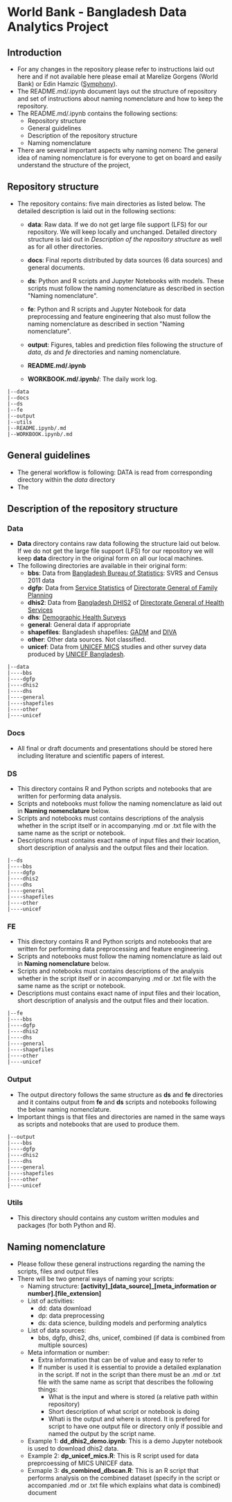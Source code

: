 # World Bank - Bangladesh Data Analytics Project

## Introduction

- For any changes in the repository please refer to instructions laid out here and if not available here please email at Marelize Gorgens (World Bank) or Edin Hamzic ([Symphony](www.symphony.is)). 
- The README.md/.ipynb document lays out the structure of repository and set of instructions about naming nomenclature and how to keep the repository.
- The README.md/.ipynb contains the following sections:
    - Repository structure
    - General guidelines
    - Description of the repository structure
    - Naming nomenclature
- There are several important aspects why naming nomenc The general idea of naming nomenclature is for everyone to get on board and easily understand the structure of the project,

## Repository structure

- The repository contains: five main directories as listed below. The detailed description is laid out in the following sections:
    - **data**: Raw data. If we do not get large file support (LFS) for our repository. We will keep locally and unchanged. Detailed directory structure is laid out in *Description of the repository structure* as well as for all other directories.
    
    - **docs**: Final reports distributed by data sources (6 data sources) and general documents.
    - **ds**: Python and R scripts and Jupyter Notebooks with models. These scripts must follow the naming nomenclature as described in section "Naming nomenclature".
    - **fe**: Python and R scripts and Jupyter Notebook for data preprocessing and feature engineering that also must follow the naming nomenclature as described in section "Naming nomenclature".
    - **output**: Figures, tables and prediction files following the structure of *data*, *ds* and *fe* directories and naming nomenclature.
    - **README.md/.ipynb**
    - **WORKBOOK.md/.ipynb/**: The daily work log.
    
```
|--data
|--docs
|--ds
|--fe
|--output
|--utils
|--README.ipynb/.md
|--WORKBOOK.ipynb/.md
```

## General guidelines

- The general workflow is following: DATA is read from corresponding directory within the *data* directory 
- The 

## Description of the repository structure

### Data

- **Data** directory contains raw data following the structure laid out below. If we do not get the large file support (LFS) for our repository we will keep **data** directory in the original form on all our local machines.
- The following directories are available in their original form:
    - **bbs**: Data from [Bangladesh Bureau of Statistics](http://bbs.portal.gov.bd): SVRS and Census 2011 data
    - **dgfp**: Data from [Service Statistics](http://www.dgfpmis.org/ss/ss_menu.php) of [Directorate General of Family Planning](http://dgfp.gov.bd/) 
    - **dhis2**: Data from [Bangladesh DHIS2](http://www.dghs.gov.bd/index.php/en/component/content/article?id=456) of [Directorate General of Health Services](http://www.dghs.gov.bd)
    - **dhs**: [Demographic Health Surveys](https://dhsprogram.com/)
    - **general**: General data if appropriate
    - **shapefiles**: Bangladesh shapefiles: [GADM](https://gadm.org/) and [DIVA](http://www.diva-gis.org/gdata)
    - **other**: Other data sources. Not classified.
    - **unicef**: Data from [UNICEF MICS](http://mics.unicef.org/) studies and other survey data produced by [UNICEF Bangladesh](https://www.unicef.org/bangladesh/en).

```
|--data
|----bbs
|----dgfp
|----dhis2
|----dhs
|----general
|----shapefiles
|----other
|----unicef
```

### Docs

- All final or draft documents and presentations should be stored here including literature and scientific papers of interest.


### DS

- This directory contains R and Python scripts and notebooks that are written for performing data analysis.
- Scripts and notebooks must follow the naming nomenclature as laid out in **Naming nomenclature** below.
- Scripts and notebooks must contains descriptions of the analysis whether in the script itself or in accompanying .md or .txt file with the same name as the script or notebook.
- Descriptions must contains exact name of input files and their location, short description of analysis and the output files and their location.

```
|--ds
|----bbs
|----dgfp
|----dhis2
|----dhs
|----general
|----shapefiles
|----other
|----unicef
```

### FE

- This directory contains R and Python scripts and notebooks that are written for performing data preprocessing and feature engineering.
- Scripts and notebooks must follow the naming nomenclature as laid out in **Naming nomenclature** below.
- Scripts and notebooks must contains descriptions of the analysis whether in the script itself or in accompanying .md or .txt file with the same name as the script or notebook.
- Descriptions must contains exact name of input files and their location, short description of analysis and the output files and their location.

```
|--fe
|----bbs
|----dgfp
|----dhis2
|----dhs
|----general
|----shapefiles
|----other
|----unicef
```

### Output
- The output directory follows the same structure as **ds** and **fe** directories and it contains output from **fe** and **ds** scripts and notebooks following the below naming nomenclature.
- Important things is that files and directories are named in the same ways as scripts and notebooks that are used to produce them. 

```
|--output
|----bbs
|----dgfp
|----dhis2
|----dhs
|----general
|----shapefiles
|----other
|----unicef
```

### Utils
- This directory should contains any custom written modules and packages (for both Python and R).

## Naming nomenclature

- Please follow these general instructions regarding the naming the scripts, files and output files
- There will be two general ways of naming your scripts:
    - Naming structure: **[activity]\_[data\_source]\_[meta_information or number].[file\_extension]**
    - List of activities:
        - dd: data download
        - dp: data preprocessing 
        - ds: data science, building models and performing analytics
    - List of data sources:
        - bbs, dgfp, dhis2, dhs, unicef, combined (if data is combined from multiple sources)
    - Meta information or number:
        - Extra information that can be of value and easy to refer to
        - If number is used it is essential to provide a detailed explanation in the script. If not in the script than there must be an .md or .txt file with the same name as script that describes the following things:
            - What is the input and where is stored (a relative path within repository)
            - Short description of what script or notebook is doing
            - Whati is the output and where is stored. It is prefered for script to have one output file or directory only if possible and named the output by the script name. 
    - Example 1: **dd_dhis2_demo.ipynb**: This is a demo Jupyter notebook is used to download dhis2 data.
    - Example 2: **dp_unicef_mics.R**: This is R script used for data preprcoessing of MICS UNICEF data.
    - Exmaple 3: **ds_combined\_dbscan.R**: This is an R script that performs analysis on the combined dataset (specify in the script or accompanied .md or .txt file which explains what data is combined) document 
